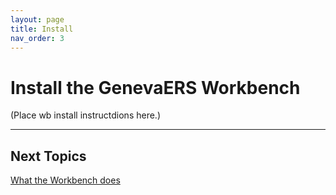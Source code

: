 ```yaml
---
layout: page
title: Install
nav_order: 3
---
```


# Install the GenevaERS Workbench

(Place wb install instructdions here.)

-----

## Next Topics

[What the Workbench does](WhatWBDoes.md)

